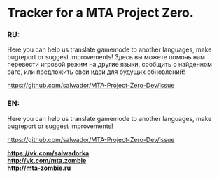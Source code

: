 
<h1>Tracker for a MTA Project Zero.</h1>

<h3>RU:</h3>
Here you can help us translate gamemode to another languages, make bugreport or suggest improvements!
Здесь вы можете помочь нам перевести игровой режим на другие языки, сообщить о найденном баге, или предложить свои идеи для будущих обновлений!

https://github.com/salwador/MTA-Project-Zero-Dev/issue


<h3>EN:</h3>
Here you can help us translate gamemode to another languages, make bugreport or suggest improvements!

https://github.com/salwador/MTA-Project-Zero-Dev/issue

<b>https://vk.com/salwadorka<br>
http://vk.com/mta.zombie<br>
http://mta-zombie.ru</b>
